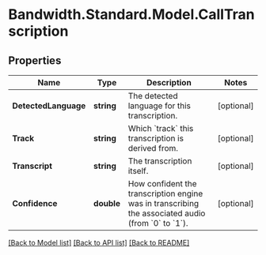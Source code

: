 # Bandwidth.Standard.Model.CallTranscription

## Properties

Name | Type | Description | Notes
------------ | ------------- | ------------- | -------------
**DetectedLanguage** | **string** | The detected language for this transcription. | [optional] 
**Track** | **string** | Which &#x60;track&#x60; this transcription is derived from. | [optional] 
**Transcript** | **string** | The transcription itself. | [optional] 
**Confidence** | **double** | How confident the transcription engine was in transcribing the associated audio (from &#x60;0&#x60; to &#x60;1&#x60;). | [optional] 

[[Back to Model list]](../README.md#documentation-for-models) [[Back to API list]](../README.md#documentation-for-api-endpoints) [[Back to README]](../README.md)

